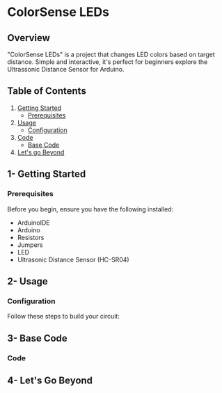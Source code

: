 # ColorSense LEDs

## Overview

"ColorSense LEDs" is a project that changes LED colors based on target distance. Simple and interactive, it's perfect for beginners explore the Ultrassonic Distance Sensor for Arduino.

## Table of Contents

1. [Getting Started](#getting-started)
   - [Prerequisites](#prerequisites)
2. [Usage](#usage)
   - [Configuration](#configuration)
3. [Code](#code)
   - [Base Code](#simple)
4. [Let's go Beyond](#beyond)    
  

## 1- Getting Started

### Prerequisites

Before you begin, ensure you have the following installed:

- ArduinoIDE
- Arduino
- Resistors
- Jumpers
- LED
- Ultrasonic Distance Sensor (HC-SR04)

## 2- Usage

### Configuration

Follow these steps to build your circuit:


## 3- Base Code

### Code

## 4- Let's Go Beyond
